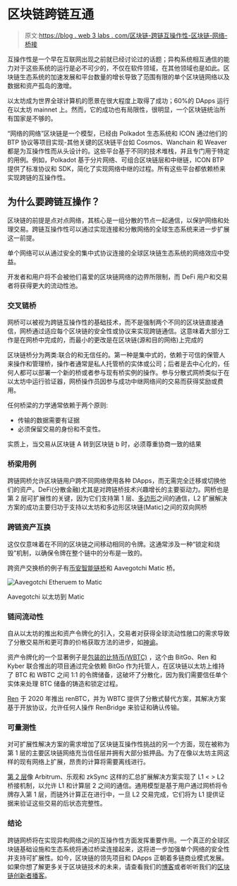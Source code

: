 # 区块链跨链互通

> 原文:[https://blog . web 3 labs . com/区块链-跨链互操作性-区块链-网络-桥接](https://blog.web3labs.com/blockchain-cross-chain-interoperability-blockchain-networks-connected-by-bridges)

互操作性是一个早在互联网出现之前就已经讨论过的话题；异构系统相互通信的能力对于这些系统的运行是必不可少的，不仅在软件领域，在其他领域也是如此。区块链生态系统的加速发展和平台数量的增长导致了范围有限的单个区块链网络以及数据和资产孤岛的激增。

以太坊成为世界全球计算机的愿景在很大程度上取得了成功；60%的 DApps 运行在以太坊 mainnet 上。然而，它的成功也有局限性，很明显，一个区块链统治所有国家是不够的。

“网络的网络”区块链是一个模型，已经由 Polkadot 生态系统和 ICON 通过他们的 BTP 协议等项目实现-其他关键的区块链平台如 Cosmos、Wanchain 和 Weaver 都是为互操作性而从头设计的。这些平台基于不同的技术堆栈，并且专门用于特定的用例。例如，Polkadot 基于分片网络、可组合区块链层和中继链，ICON BTP 提供了标准协议和 SDK，简化了实现网络中继的过程。所有这些平台都依赖桥来实现跨链的互操作性。

## 为什么要跨链互操作？

区块链的前提是点对点网络，其核心是一组分散的节点一起通信，以保护网络和处理交易。跨链互操作性可以通过实现连接和分散网络的全球生态系统来进一步扩展这一前提。

单个网络可以从通过安全的集中式协议连接的全球区块链生态系统的网络效应中受益。

开发者和用户将不会被他们喜爱的区块链网络的边界所限制，而 DeFi 用户和交易者将获得更大的流动性池。

### 交叉链桥

网桥可以被视为跨链互操作性的基础技术，而不是强制两个不同的区块链直接通信，网桥通过适应每个区块链的安全性或协议来实现跨链通信。这意味着大部分工作是在网桥中完成的，而最小的更改是在区块链(源和目的网络)上完成的

区块链桥分为两类:联合的和无信任的。第一种是集中式的，依赖于可信的保管人来操作和管理桥，操作者通常是私人托管桥的实体或公司；后者是去中心化的，任何人都可以部署一个新的桥或者参与现有桥实例的操作。参与分散式网桥类似于在以太坊中运行验证器，网桥操作员因参与成功中继网络间的交易而获得奖励或费用。

任何桥梁的力学通常依赖于两个原则:

*   传输的数据需要有证据
*   必须保留交易的身份和不变性。

实质上，当交易从区块链 A 转到区块链 b 时，必须尊重协商一致的结果

### 桥梁用例

跨链网桥允许区块链用户跨不同网络使用各种 DApps，而无需完全迁移或切换他们的资产。DeFi(分散金融)尤其是对跨链桥技术兴趣增长的主要驱动力。网桥也是第 2 层可扩展性的关键，因为它们支持第 1 层、[多边形](https://polygon.technology/technology/)之间的通信，L2 扩展解决方案的成功主要归功于支持以太坊和多边形区块链(Matic)之间的双向网桥

### 跨链资产互换

这仅仅意味着在不同的区块链之间移动相同的令牌。这通常涉及一种“锁定和烧毁”机制，以确保令牌在整个链中的分布是一致的。

跨资产交换桥的例子有[币安智能链桥](https://www.binance.org/en/bridge)和 Aavegotchi Matic 桥。

![Aavegotchi Etheruem to Matic](../Images/3e2a880da71bf0ccb7bb88c87c47925d.png)

Aavegotchi 以太坊到 Matic

### 链间流动性

自从以太坊的推出和资产令牌化的引入，交易者对获得全球流动性敞口的需求导致了分散交易所和更可靠的价格获取方法的进步，如[神谕](https://ethereum.org/en/developers/docs/oracles/)。

资产令牌化的一个显著例子是[包装的比特币(WBTC)](https://decrypt.co/resources/what-is-wbtc-explained-bitcoin-ethereum-defi) ，这个由 BitGo、Ren 和 Kyber 联合推出的项目通过完全依赖 BitGo 作为托管人，在区块链以太坊上维持了 BTC 和 WBTC 之间 1:1 的令牌储备，这破坏了分散化，因为我们需要信任单个实体来处理 BTC 储备的铸造和锁定过程。

[Ren](https://renproject.io/renvm) 于 2020 年推出 renBTC，并为 WBTC 提供了分散式替代方案，其解决方案基于开放协议，允许任何人操作 RenBridge 来验证和确认传输。

### 可量测性

对可扩展性解决方案的需求增加了区块链互操作性挑战的另一个方面，现在被称为第 1 层的主要区块链网络充当信任层并拥有大部分抵押品。为了在像以太坊主网这样的现有网络上扩展，昂贵的计算将需要离线进行。

[第 2 层](https://blog.web3labs.com/scaling-the-ethereum-network-a-primer-on-layer-2)像 Arbitrum、乐观和 zkSync 这样的汇总扩展解决方案实现了 L1 < > L2 桥接机制，以允许 L1 和计算层 2 之间的通信。通用模型是基于用户通过网桥将令牌存入第 1 层，而链外计算正在进行中，一旦 L2 交易完成，它们将为 L1 提供证据来验证这些交易的后状态完整性。

### 结论

跨链网桥将在实现异构网络之间的互操作性方面发挥重要作用。一个真正的全球区块链基础设施和生态系统将通过桥梁连接起来，这将进一步加强单个网络的安全性并支持可扩展性。如今，区块链的领先项目和 DApps 正朝着多链商业模式发展。如果你想了解更多关于区块链技术的未来，请查看我们的[博客](https://blog.web3labs.com/)或者听听我们的[区块链创新者播客](https://podcast.web3labs.com/)。